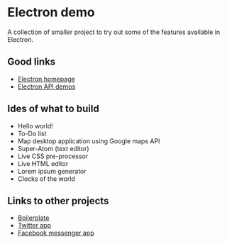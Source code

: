 # Electron demo

A collection of smaller project to try out some of the features available in Electron.

## Good links
- [Electron homepage](http://electron.atom.io/)
- [Electron API demos](https://github.com/electron/electron-api-demos)

## Ides of what to build
- Hello world!  
- To-Do list
- Map desktop application using Google maps API
- Super-Atom (text editor)
- Live CSS pre-processor
- Live HTML editor
- Lorem ipsum generator
- Clocks of the world 

## Links to other projects
- [Boilerplate](https://github.com/sindresorhus/electron-boilerplate) 
- [Twitter app](https://github.com/sindresorhus/anatine) 
- [Facebook messenger app](https://github.com/sindresorhus/caprine)   